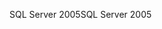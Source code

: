 <span data-ttu-id="3ada2-101">SQL Server 2005</span><span class="sxs-lookup"><span data-stu-id="3ada2-101">SQL Server 2005</span></span>